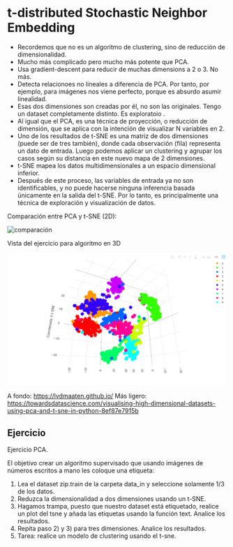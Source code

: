 # t-distributed Stochastic Neighbor Embedding

* Recordemos que no es un algoritmo de clustering, sino de reducción de dimensionalidad. 
* Mucho más complicado pero mucho más potente que PCA. 
* Usa gradient-descent para reducir de muchas dimensions a 2 o 3. No más. 
* Detecta relacionoes no lineales a diferencia de PCA. Por tanto, por ejemplo, para imágenes nos viene perfecto, porque es absurdo asumir linealidad. 
* Esas dos dimensiones son creadas por él, no son las originales. Tengo un dataset completamente distinto. Es exploratoio .
* Al igual que el PCA, es una técnica de proyección, o reducción de dimensión, que se aplica con la intención de visualizar N variables en 2.
* Uno de los resultados de t-SNE es una matriz de dos dimensiones (puede ser de tres también), donde cada observación (fila) representa un dato de entrada. Luego podemos aplicar un clustering y agrupar los casos según su distancia en este nuevo mapa de 2 dimensiones. 
* t-SNE mapea los datos multidimensionales a un espacio dimensional inferior.
* Después de este proceso, las variables de entrada ya no son identificables, y no puede hacerse ninguna inferencia basada únicamente en la salida del t-SNE. Por lo tanto, es principalmente una técnica de exploración y visualización de datos.

Comparación entre PCA y t-SNE (2D):

![comparación](https://miro.medium.com/max/736/1*LeOHKmUFha2r3QJ7riR1zg.png)

Vista del ejercicio para algoritmo en 3D

![3d](media/3d.PNG)

A fondo: https://lvdmaaten.github.io/
Más ligero: https://towardsdatascience.com/visualising-high-dimensional-datasets-using-pca-and-t-sne-in-python-8ef87e7915b

## Ejercicio

Ejercicio PCA.

El objetivo crear un algoritmo supervisado que usando imágenes de números escritos a mano les coloque una etiqueta:
1.	Lea el dataset zip.train de la carpeta data_in y seleccione solamente 1/3 de los datos.
2.	Reduzca la dimensionalidad a dos dimensiones usando un t-SNE. 
3.	Hagamos trampa, puesto que nuestro dataset está etiquetado, realice un plot del tsne y añada las etiquetas usando la función text. Analice los resultados.
4.	Repita paso 2) y 3) para tres dimensiones. Analice los resultados.
5.	Tarea: realice un modelo de clustering usando el t-sne.
